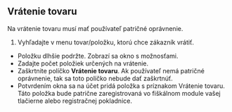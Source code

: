 ## Vrátenie tovaru

Na vrátenie tovaru musí mať používateľ patričné oprávnenie.

1. Vyhľadajte v menu tovar/položku, ktorú chce zákazník vrátiť.
- Položku dlhšie podržte. Zobrazí sa okno s možnosťami.
- Zadajte počet položiek určených na vrátenie.
- Zaškrtnite políčko **Vrátenie tovaru**. Ak používateľ nemá patričné oprávnenie, tak sa toto políčko nebude dať zaškrtnúť.
- Potvrdením okna sa na účet pridá položka s príznakom Vrátenie tovaru. Táto položka bude patrične zaregistrovaná vo fiškálnom module vašej tlačierne alebo registračnej pokladnice.
